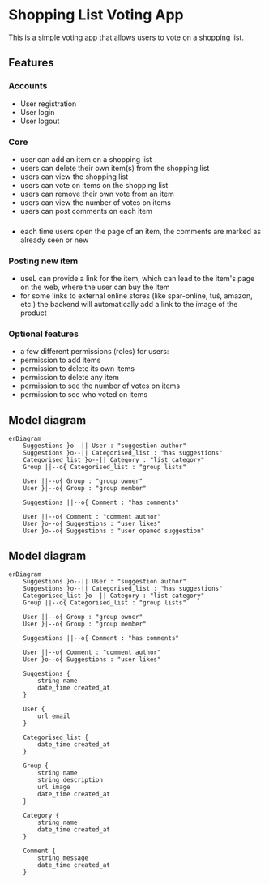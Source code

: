 # Shopping List Voting App

This is a simple voting app that allows users to vote on a shopping list.

## Features

### Accounts

- User registration
- User login
- User logout

### Core

- user can add an item on a shopping list
- users can delete their own item(s) from the shopping list
- users can view the shopping list
- users can vote on items on the shopping list
- users can remove their own vote from an item
- users can view the number of votes on items
- users can post comments on each item

###

- each time users open the page of an item, the comments are marked as already seen or new

### Posting new item

- useL can provide a link for the item, which can lead to the item's page on the web, where the user can buy the item
- for some links to external online stores (like spar-online, tuš, amazon, etc.) the backend will automatically add a
  link to the image of the product

### Optional features
  - a few different permissions (roles) for users:
  - permission to add items
  - permission to delete its own items
  - permission to delete any item
  - permission to see the number of votes on items
  - permission to see who voted on items

## Model diagram

```mermaid
erDiagram
    Suggestions }o--|| User : "suggestion author"
    Suggestions }o--|| Categorised_list : "has suggestions"
    Categorised_list }o--|| Category : "list category"
    Group ||--o{ Categorised_list : "group lists"

    User ||--o{ Group : "group owner"
    User }|--o{ Group : "group member"

    Suggestions ||--o{ Comment : "has comments"

    User ||--o{ Comment : "comment author"
    User }o--o{ Suggestions : "user likes"
    User }o--o{ Suggestions : "user opened suggestion"
```

## Model diagram

```mermaid
erDiagram
    Suggestions }o--|| User : "suggestion author"
    Suggestions }o--|| Categorised_list : "has suggestions"
    Categorised_list }o--|| Category : "list category"
    Group ||--o{ Categorised_list : "group lists"

    User ||--o{ Group : "group owner"
    User }|--o{ Group : "group member"

    Suggestions ||--o{ Comment : "has comments"

    User ||--o{ Comment : "comment author"
    User }o--o{ Suggestions : "user likes"

    Suggestions {
        string name
        date_time created_at
    }

    User {
        url email
    }

    Categorised_list {
        date_time created_at
    }

    Group {
        string name
        string description
        url image
        date_time created_at
    }

    Category {
        string name
        date_time created_at
    }

    Comment {
        string message
        date_time created_at
    }

```
